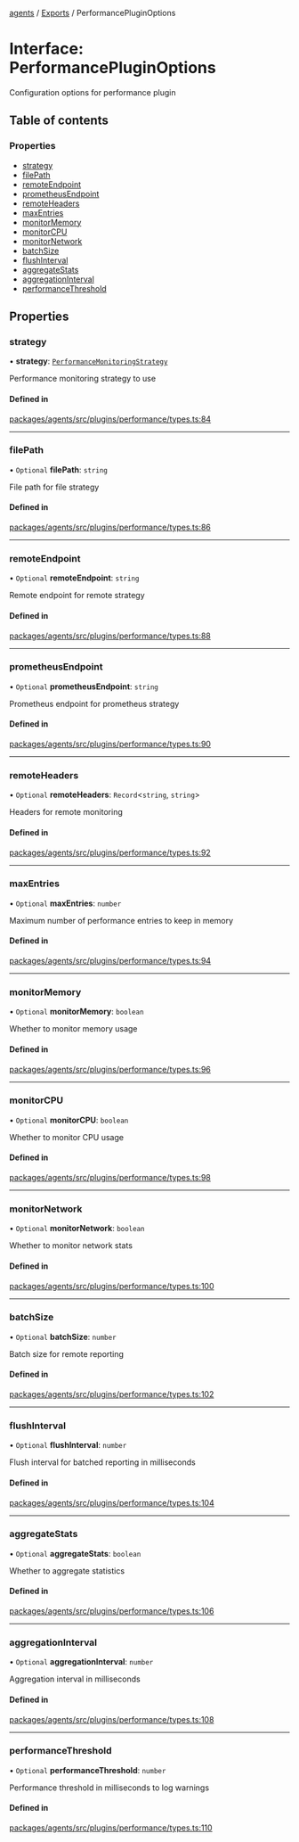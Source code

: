 <!-- 
 ⚠️  AUTO-GENERATED FILE - DO NOT EDIT MANUALLY
 This file is automatically generated by scripts/docs-generator.js
 To make changes, edit the source TypeScript files or update the generator script
-->

[agents](../../) / [Exports](../modules) / PerformancePluginOptions

# Interface: PerformancePluginOptions

Configuration options for performance plugin

## Table of contents

### Properties

- [strategy](PerformancePluginOptions#strategy)
- [filePath](PerformancePluginOptions#filepath)
- [remoteEndpoint](PerformancePluginOptions#remoteendpoint)
- [prometheusEndpoint](PerformancePluginOptions#prometheusendpoint)
- [remoteHeaders](PerformancePluginOptions#remoteheaders)
- [maxEntries](PerformancePluginOptions#maxentries)
- [monitorMemory](PerformancePluginOptions#monitormemory)
- [monitorCPU](PerformancePluginOptions#monitorcpu)
- [monitorNetwork](PerformancePluginOptions#monitornetwork)
- [batchSize](PerformancePluginOptions#batchsize)
- [flushInterval](PerformancePluginOptions#flushinterval)
- [aggregateStats](PerformancePluginOptions#aggregatestats)
- [aggregationInterval](PerformancePluginOptions#aggregationinterval)
- [performanceThreshold](PerformancePluginOptions#performancethreshold)

## Properties

### strategy

• **strategy**: [`PerformanceMonitoringStrategy`](../modules#performancemonitoringstrategy)

Performance monitoring strategy to use

#### Defined in

[packages/agents/src/plugins/performance/types.ts:84](https://github.com/woojubb/robota/blob/bdf92966fb2bc9eb8d5a633591fffc1261e7f0f5/packages/agents/src/plugins/performance/types.ts#L84)

___

### filePath

• `Optional` **filePath**: `string`

File path for file strategy

#### Defined in

[packages/agents/src/plugins/performance/types.ts:86](https://github.com/woojubb/robota/blob/bdf92966fb2bc9eb8d5a633591fffc1261e7f0f5/packages/agents/src/plugins/performance/types.ts#L86)

___

### remoteEndpoint

• `Optional` **remoteEndpoint**: `string`

Remote endpoint for remote strategy

#### Defined in

[packages/agents/src/plugins/performance/types.ts:88](https://github.com/woojubb/robota/blob/bdf92966fb2bc9eb8d5a633591fffc1261e7f0f5/packages/agents/src/plugins/performance/types.ts#L88)

___

### prometheusEndpoint

• `Optional` **prometheusEndpoint**: `string`

Prometheus endpoint for prometheus strategy

#### Defined in

[packages/agents/src/plugins/performance/types.ts:90](https://github.com/woojubb/robota/blob/bdf92966fb2bc9eb8d5a633591fffc1261e7f0f5/packages/agents/src/plugins/performance/types.ts#L90)

___

### remoteHeaders

• `Optional` **remoteHeaders**: `Record`\<`string`, `string`\>

Headers for remote monitoring

#### Defined in

[packages/agents/src/plugins/performance/types.ts:92](https://github.com/woojubb/robota/blob/bdf92966fb2bc9eb8d5a633591fffc1261e7f0f5/packages/agents/src/plugins/performance/types.ts#L92)

___

### maxEntries

• `Optional` **maxEntries**: `number`

Maximum number of performance entries to keep in memory

#### Defined in

[packages/agents/src/plugins/performance/types.ts:94](https://github.com/woojubb/robota/blob/bdf92966fb2bc9eb8d5a633591fffc1261e7f0f5/packages/agents/src/plugins/performance/types.ts#L94)

___

### monitorMemory

• `Optional` **monitorMemory**: `boolean`

Whether to monitor memory usage

#### Defined in

[packages/agents/src/plugins/performance/types.ts:96](https://github.com/woojubb/robota/blob/bdf92966fb2bc9eb8d5a633591fffc1261e7f0f5/packages/agents/src/plugins/performance/types.ts#L96)

___

### monitorCPU

• `Optional` **monitorCPU**: `boolean`

Whether to monitor CPU usage

#### Defined in

[packages/agents/src/plugins/performance/types.ts:98](https://github.com/woojubb/robota/blob/bdf92966fb2bc9eb8d5a633591fffc1261e7f0f5/packages/agents/src/plugins/performance/types.ts#L98)

___

### monitorNetwork

• `Optional` **monitorNetwork**: `boolean`

Whether to monitor network stats

#### Defined in

[packages/agents/src/plugins/performance/types.ts:100](https://github.com/woojubb/robota/blob/bdf92966fb2bc9eb8d5a633591fffc1261e7f0f5/packages/agents/src/plugins/performance/types.ts#L100)

___

### batchSize

• `Optional` **batchSize**: `number`

Batch size for remote reporting

#### Defined in

[packages/agents/src/plugins/performance/types.ts:102](https://github.com/woojubb/robota/blob/bdf92966fb2bc9eb8d5a633591fffc1261e7f0f5/packages/agents/src/plugins/performance/types.ts#L102)

___

### flushInterval

• `Optional` **flushInterval**: `number`

Flush interval for batched reporting in milliseconds

#### Defined in

[packages/agents/src/plugins/performance/types.ts:104](https://github.com/woojubb/robota/blob/bdf92966fb2bc9eb8d5a633591fffc1261e7f0f5/packages/agents/src/plugins/performance/types.ts#L104)

___

### aggregateStats

• `Optional` **aggregateStats**: `boolean`

Whether to aggregate statistics

#### Defined in

[packages/agents/src/plugins/performance/types.ts:106](https://github.com/woojubb/robota/blob/bdf92966fb2bc9eb8d5a633591fffc1261e7f0f5/packages/agents/src/plugins/performance/types.ts#L106)

___

### aggregationInterval

• `Optional` **aggregationInterval**: `number`

Aggregation interval in milliseconds

#### Defined in

[packages/agents/src/plugins/performance/types.ts:108](https://github.com/woojubb/robota/blob/bdf92966fb2bc9eb8d5a633591fffc1261e7f0f5/packages/agents/src/plugins/performance/types.ts#L108)

___

### performanceThreshold

• `Optional` **performanceThreshold**: `number`

Performance threshold in milliseconds to log warnings

#### Defined in

[packages/agents/src/plugins/performance/types.ts:110](https://github.com/woojubb/robota/blob/bdf92966fb2bc9eb8d5a633591fffc1261e7f0f5/packages/agents/src/plugins/performance/types.ts#L110)
